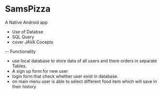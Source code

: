 # SamsPizza

A Native Android app

- Use of Databse
- SQL Query 
- cover JAVA Cocepts

-- Functionality 

- use local database to store data of all users and there orders in separate Tables.
- A sign up form for new user
- login form that check whether user exist in database.
- on main menu user is able to select different food item  which will save in their history
